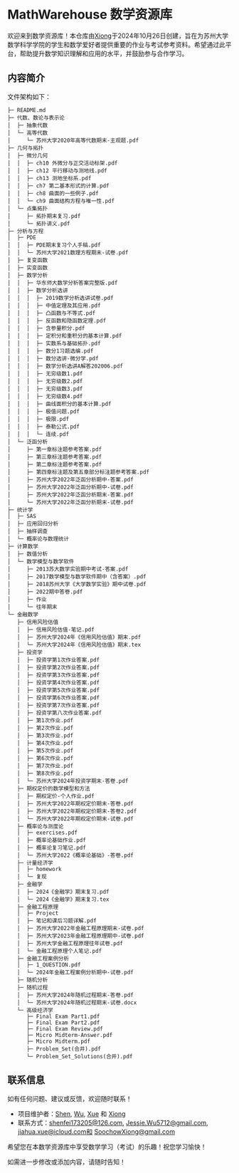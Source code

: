 # MathWarehouse 数学资源库
欢迎来到数学资源库！本仓库由[Xiong](https://github.com/SoochowXiong)于2024年10月26日创建，旨在为苏州大学数学科学学院的学生和数学爱好者提供重要的作业与考试参考资料。希望通过此平台，帮助提升数学知识理解和应用的水平，并鼓励参与合作学习。

## 内容简介
文件架构如下：

```
├─ README.md
├─ 代数、数论与表示论
│  ├─ 抽象代数
│  └─ 高等代数
│     └─ 苏州大学2020年高等代数期末-主观题.pdf
├─ 几何与拓扑
│  ├─ 微分几何
│  │  ├─ ch10 外微分与正交活动标架.pdf
│  │  ├─ ch12 平行移动与测地线.pdf
│  │  ├─ ch13 测地坐标系.pdf
│  │  ├─ ch7 第二基本形式的计算.pdf
│  │  ├─ ch8 曲面的一些例子.pdf
│  │  └─ ch9 曲面结构方程与唯一性.pdf
│  └─ 点集拓扑
│     ├─ 拓扑期末复习.pdf
│     └─ 拓扑讲义.pdf
├─ 分析与方程
│  ├─ PDE
│  │  ├─ PDE期末复习个人手稿.pdf
│  │  └─ 苏州大学2021数理方程期末-试卷.pdf
│  ├─ 复变函数
│  ├─ 实变函数
│  ├─ 数学分析
│  │  ├─ 华东师大数学分析答案完整版.pdf
│  │  ├─ 数学分析选讲
│  │  │  ├─ 2019数学分析选讲试卷.pdf
│  │  │  ├─ 中值定理及其应用.pdf
│  │  │  ├─ 凸函数与不等式.pdf
│  │  │  ├─ 反函数和隐函数定理.pdf
│  │  │  ├─ 含参量积分.pdf
│  │  │  ├─ 定积分和重积分的基本计算.pdf
│  │  │  ├─ 实数系与基础拓扑.pdf
│  │  │  ├─ 数分1习题选编.pdf
│  │  │  ├─ 数分选讲-微分学.pdf
│  │  │  ├─ 数学分析选讲A解答202006.pdf
│  │  │  ├─ 无穷级数1.pdf
│  │  │  ├─ 无穷级数2.pdf
│  │  │  ├─ 无穷级数3.pdf
│  │  │  ├─ 无穷级数4.pdf
│  │  │  ├─ 曲线面积分的基本计算.pdf
│  │  │  ├─ 极值问题.pdf
│  │  │  ├─ 极限.pdf
│  │  │  ├─ 泰勒公式.pdf
│  │  │  └─ 连续.pdf
│  └─ 泛函分析
│     ├─ 第一章标注题参考答案.pdf
│     ├─ 第三章标注题参考答案.pdf
│     ├─ 第二章标注题参考答案.pdf
│     ├─ 第四章标注题及第五章部分标注题参考答案.pdf
│     ├─ 苏州大学2022年泛函分析期中-答案.pdf
│     ├─ 苏州大学2022年泛函分析期中-试卷.pdf
│     ├─ 苏州大学2022年泛函分析期末-答案.pdf
│     └─ 苏州大学2022年泛函分析期末-试卷.pdf
├─ 统计学
│  ├─ SAS
│  ├─ 应用回归分析
│  ├─ 抽样调查
│  └─ 概率论与数理统计
├─ 计算数学
│  ├─ 数值分析
│  └─ 数学模型与数学软件
│     ├─ 2013苏大数学实验期中考试-答案.pdf
│     ├─ 2017数学模型与数学软件期中（含答案）.pdf
│     ├─ 2018苏州大学《大学数学实验》期中试卷.pdf
│     ├─ 2022期中答卷.pdf
│     ├─ 作业
│     └─ 往年期末
└─ 金融数学
   ├─ 信用风险估值
   │  ├─ 信用风险估值-笔记.pdf
   │  ├─ 苏州大学2024年《信用风险估值》期末.pdf
   │  └─ 苏州大学2024年《信用风险估值》期末.tex
   ├─ 投资学
   │  ├─ 投资学第1次作业答案.pdf
   │  ├─ 投资学第2次作业答案.pdf
   │  ├─ 投资学第3次作业答案.pdf
   │  ├─ 投资学第4次作业答案.pdf
   │  ├─ 投资学第5次作业答案.pdf
   │  ├─ 投资学第6次作业答案.pdf
   │  ├─ 投资学第7次作业答案.pdf
   │  ├─ 投资学第八次作业答案.pdf
   │  ├─ 第1次作业.pdf
   │  ├─ 第2次作业.pdf
   │  ├─ 第3次作业.pdf
   │  ├─ 第4次作业.pdf
   │  ├─ 第5次作业.pdf
   │  ├─ 第6次作业.pdf
   │  ├─ 第7次作业.pdf
   │  ├─ 第8次作业.pdf
   │  └─ 苏州大学2024年投资学期末-答卷.pdf
   ├─ 期权定价的数学模型和方法
   │  ├─ 期权定价-个人作业.pdf
   │  ├─ 苏州大学2022年期权定价期末-答卷.pdf
   │  ├─ 苏州大学2022年期权定价期末-答卷2.pdf
   │  └─ 苏州大学2022年期权定价期末-试卷.pdf
   ├─ 概率论与测度论
   │  ├─ exercises.pdf
   │  ├─ 概率论基础作业.pdf
   │  ├─ 概率论复习笔记.pdf
   │  └─ 苏州大学2022《概率论基础》-答卷.pdf
   ├─ 计量经济学
   │  ├─ homework
   │  └─ 复现
   ├─ 金融学
   │  ├─ 2024《金融学》期末复习.pdf
   │  └─ 2024《金融学》期末复习.tex
   ├─ 金融工程原理
   │  ├─ Project
   │  ├─ 笔记和课后习题详解.pdf
   │  ├─ 苏州大学2022年金融工程原理期末-试卷.pdf
   │  ├─ 苏州大学2023年金融工程原理期中-试卷.pdf
   │  ├─ 苏州大学金融工程原理往年试卷.pdf
   │  └─ 金融工程原理个人笔记.pdf
   ├─ 金融工程案例分析
   │  ├─ 1_QUESTION.pdf
   │  └─ 2024年金融工程案例分析期中-试卷.pdf
   ├─ 随机分析
   ├─ 随机过程
   │  ├─ 苏州大学2024年随机过程期末-答卷.pdf
   │  └─ 苏州大学2024年随机过程期末-试卷.docx
   └─ 高级经济学
      ├─ Final Exam Part1.pdf
      ├─ Final Exam Part2.pdf
      ├─ Final Exam Review.pdf
      ├─ Micro Midterm-Answer.pdf
      ├─ Micro Midterm.pdf
      ├─ Problem_Set(合并).pdf
      └─ Problem_Set_Solutions(合并).pdf

```


## 联系信息
如有任何问题、建议或反馈，欢迎随时联系！

- 项目维护者：[Shen](https://github.com/ShenFeilang), [Wu](https://github.com/Jessiewu5), [Xue](https://github.com/xuejiahua) 和 [Xiong](https://github.com/SoochowXiong)
- 联系方式：shenfei173205@126.com, Jessie.Wu5712@gmail.com, jiahua.xue@icloud.com和 SoochowXiong@gmail.com

希望您在本数学资源库中享受数学学习（考试）的乐趣！祝您学习愉快！

如需进一步修改或添加内容，请随时告知！
